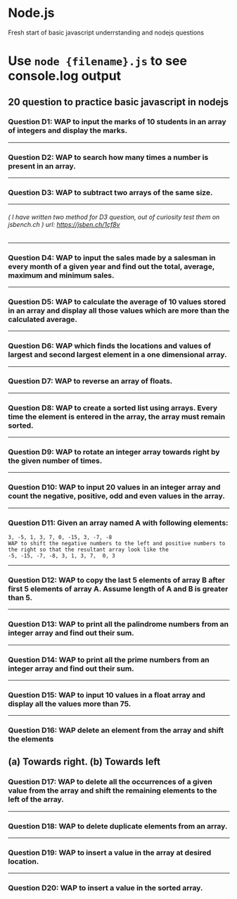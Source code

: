 # Node.js 

Fresh start of basic javascript underrstanding and nodejs questions

# Use `node {filename}.js` to see console.log output

## 20 question to practice basic javascript in nodejs

### Question D1: WAP to input the marks of 10 students in an array of integers and display the marks.
-----

### Question D2: WAP to search how many times a number is present in an array. 
-----

### Question D3: WAP to subtract two arrays of the same size. 
-----
###### ( I have written two method for D3 question, out of curiosity test them on jsbench.ch ) url: https://jsben.ch/1cf8v
-----

### Question D4: WAP to input the sales made by a salesman in every month of a given year and find out the total, average, maximum and minimum sales.
-----

### Question D5: WAP to calculate the average of 10 values stored in an array and display all those values which are more than the calculated average.
-----
	
### Question D6: WAP which finds the locations and values of largest and second largest element in a one dimensional array.
-----

### Question D7: WAP to reverse an array of floats.
-----

### Question D8: WAP to create a sorted list using arrays. Every time the element is entered in the array, the array must remain sorted.
-----

### Question D9: WAP to rotate an integer array towards right by the given number of times.
-----

### Question D10: WAP to input 20 values in an integer array and count the negative, positive, odd and even values in the array.
-----

### Question D11: Given an array named A with following elements:
	3, -5, 1, 3, 7, 0, -15, 3, -7, -8
	WAP to shift the negative numbers to the left and positive numbers to the right so that the resultant array look like the
	-5, -15, -7, -8, 3, 1, 3, 7,  0, 3
-----

### Question D12: WAP to copy the last 5 elements of array B after first 5 elements of array A. Assume length of A and B is greater than 5.
-----

### Question D13: WAP to print all the palindrome numbers from an integer array and find out their sum.
-----

### Question D14: WAP to print all the prime numbers from an integer array and find out their sum.
-----

### Question D15: WAP to input 10 values in a float array and display all the values more than 75.
-----

### Question D16: WAP delete an element from the array and shift the elements
(a)	Towards right.
(b)	Towards left
-----

### Question D17: WAP to delete all the occurrences of a given value from the array and shift the remaining elements to the left of the array.
-----

### Question D18: WAP to delete duplicate elements from an array.
-----

### Question D19: WAP to insert a value in the array at desired location.
-----

### Question D20: WAP to insert a value in the sorted array.
